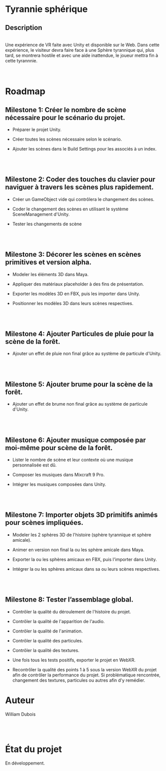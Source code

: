 # Tyrannie sphérique

## Description
<br />
Une expérience de VR faite avec Unity et disponible sur le Web. Dans cette expérience, le visiteur devra faire face à une Sphère tyrannique qui, plus tard, se montrera hostile et avec une aide inattendue, le joueur mettra fin à cette tyrannnie.
<br />
<br />
<br />

# Roadmap

## Milestone 1: Créer le nombre de scène nécessaire pour le scénario du projet.

* Préparer le projet Unity.

* Créer toutes les scènes nécessaire selon le scénario.

* Ajouter les scènes dans le Build Settings pour les associés à un index.

<br />
<br />

## Milestone 2: Coder des touches du clavier pour naviguer à travers les scènes plus rapidement.

* Créer un GameObject vide qui contrôlera le changement des scènes.

* Coder le changement des scènes en utilisant le système SceneManagement d'Unity.

* Tester les changements de scène

<br />
<br />

## Milestone 3: Décorer les scènes en scènes primitives et version alpha.

* Modeler les éléments 3D dans Maya.

* Appliquer des matériaux placeholder à des fins de présentation.

* Exporter les modèles 3D en FBX, puis les importer dans Unity.

* Positionner les modèles 3D dans leurs scènes respectives.

<br />
<br />

## Milestone 4: Ajouter Particules de pluie pour la scène de la forêt.

* Ajouter un effet de pluie non final grâce au système de particule d'Unity.

<br />
<br />

## Milestone 5: Ajouter brume pour la scène de la forêt.

* Ajouter un effet de brume non final grâce au système de particule d'Unity.

<br />
<br />

## Milestone 6: Ajouter musique composée par moi-même pour scène de la forêt.

* Lister le nombre de scène et leur contexte où une musique personnalisée est dû.

* Composer les musiques dans Mixcraft 9 Pro.

* Intégrer les musiques composées dans Unity.

<br />
<br />

## Milestone 7: Importer objets 3D primitifs animés pour scènes impliquées.

* Modeler les 2 sphères 3D de l'histoire (sphère tyrannique et sphère amicale).

* Animer en version non final la ou les sphère amicale dans Maya.

* Exporter la ou les sphères amicaux en FBX, puis l'importer dans Unity.

* Intégrer la ou les sphères amicaux dans sa ou leurs scènes respectives.

<br />
<br />

## Milestone 8: Tester l’assemblage global.

* Contrôler la qualité du déroulement de l'histoire du projet.

* Contrôler la qualité de l'apparition de l'audio.

* Contrôler la qualité de l'animation.

* Contrôler la qualité des particules.

* Contrôler la qualité des textures.

* Une fois tous les tests positifs, exporter le projet en WebXR.

* Recontrôler la qualité des points 1 à 5 sous la version WebXR du projet afin de contrôler la performance du projet. Si problématique rencontrée, changement des textures, particules ou autres afin d'y remédier.

# Auteur

William Dubois

<br />
<br />

# État du projet

En développement.
